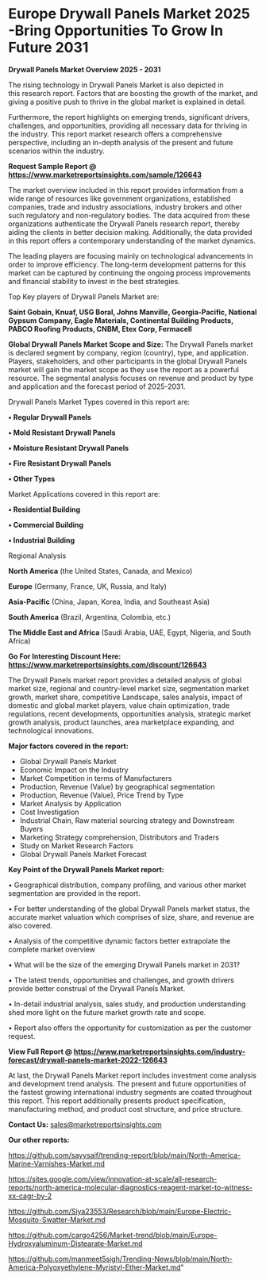  # Europe Drywall Panels Market 2025 -Bring Opportunities To Grow In Future 2031

<Strong> Drywall Panels Market Overview 2025 - 2031</strong>

The rising technology in Drywall Panels Market is also depicted in this research report. Factors that are boosting the growth of the market, and giving a positive push to thrive in the global market is explained in detail.

Furthermore, the report highlights on emerging trends, significant drivers, challenges, and opportunities, providing all necessary data for thriving in the industry. This report market research offers a comprehensive perspective, including an in-depth analysis of the present and future scenarios within the industry.

<strong>Request Sample Report @ <a href=https://www.marketreportsinsights.com/sample/126643>https://www.marketreportsinsights.com/sample/126643</a></strong>

The market overview included in this report provides information from a wide range of resources like government organizations, established companies, trade and industry associations, industry brokers and other such regulatory and non-regulatory bodies. The data acquired from these organizations authenticate the Drywall Panels research report, thereby aiding the clients in better decision making. Additionally, the data provided in this report offers a contemporary understanding of the market dynamics.

The leading players are focusing mainly on technological advancements in order to improve efficiency. The long-term development patterns for this market can be captured by continuing the ongoing process improvements and financial stability to invest in the best strategies.

Top Key players of Drywall Panels Market are:

<strong>Saint Gobain, Knuaf, USG Boral, Johns Manville, Georgia-Pacific, National Gypsum Company, Eagle Materials, Continental Building Products, PABCO Roofing Products, CNBM, Etex Corp, Fermacell</strong>

<strong><b>Global Drywall Panels Market Scope and Size:</b></strong>
The Drywall Panels market is declared segment by company, region (country), type, and application. Players, stakeholders, and other participants in the global Drywall Panels market will gain the market scope as they use the report as a powerful resource. The segmental analysis focuses on revenue and product by type and application and the forecast period of 2025-2031.

Drywall Panels Market Types covered in this report are:

<strong>• Regular Drywall Panels

• Mold Resistant Drywall Panels

• Moisture Resistant Drywall Panels

• Fire Resistant Drywall Panels

• Other Types</strong>

Market Applications covered in this report are:

<strong>• Residential Building

• Commercial Building

• Industrial Building</strong> 

Regional Analysis

<strong>North America</strong> (the United States, Canada, and Mexico)

<strong>Europe</strong> (Germany, France, UK, Russia, and Italy)

<strong>Asia-Pacific</strong> (China, Japan, Korea, India, and Southeast Asia)

<strong>South America</strong> (Brazil, Argentina, Colombia, etc.)

<strong>The Middle East and Africa</strong> (Saudi Arabia, UAE, Egypt, Nigeria, and South Africa)

<strong>Go For Interesting Discount Here: <a href=https://www.marketreportsinsights.com/discount/126643>https://www.marketreportsinsights.com/discount/126643</a></strong>

The Drywall Panels market report provides a detailed analysis of global market size, regional and country-level market size, segmentation market growth, market share, competitive Landscape, sales analysis, impact of domestic and global market players, value chain optimization, trade regulations, recent developments, opportunities analysis, strategic market growth analysis, product launches, area marketplace expanding, and technological innovations.

<strong><b>Major factors covered in the report:</b></strong>
<ul>
  <li>Global Drywall Panels Market </li>
  <li>Economic Impact on the Industry</li>
  <li>Market Competition in terms of Manufacturers</li>
  <li>Production, Revenue (Value) by geographical segmentation</li>
  <li>Production, Revenue (Value), Price Trend by Type</li>
  <li>Market Analysis by Application</li>
  <li>Cost Investigation</li>
  <li>Industrial Chain, Raw material sourcing strategy and Downstream Buyers</li>
  <li>Marketing Strategy comprehension, Distributors and Traders</li>
  <li>Study on Market Research Factors</li>
  <li>Global Drywall Panels Market Forecast</li>
</ul>

<strong><b>Key Point of the Drywall Panels Market report:</b></strong>

• Geographical distribution, company profiling, and various other market segmentation are provided in the report.

• For better understanding of the global Drywall Panels market status, the accurate market valuation which comprises of size, share, and revenue are also covered.

• Analysis of the competitive dynamic factors better extrapolate the complete market overview

• What will be the size of the emerging Drywall Panels market in 2031?

• The latest trends, opportunities and challenges, and growth drivers provide better construal of the Drywall Panels Market.

• In-detail industrial analysis, sales study, and production understanding shed more light on the future market growth rate and scope.

• Report also offers the opportunity for customization as per the customer request.

<strong><b>View Full Report @ <a href=https://www.marketreportsinsights.com/industry-forecast/drywall-panels-market-2022-126643>https://www.marketreportsinsights.com/industry-forecast/drywall-panels-market-2022-126643</a></b></strong>


At last, the Drywall Panels Market report includes investment come analysis and development trend analysis. The present and future opportunities of the fastest growing international industry segments are coated throughout this report. This report additionally presents product specification, manufacturing method, and product cost structure, and price structure.

<strong>Contact Us:</strong>
sales@marketreportsinsights.com

<strong>Our other reports:</strong>

<a href=https://github.com/sayysaif/trending-report/blob/main/North-America-Marine-Varnishes-Market.md>https://github.com/sayysaif/trending-report/blob/main/North-America-Marine-Varnishes-Market.md</a>

<a href=https://sites.google.com/view/innovation-at-scale/all-research-reports/north-america-molecular-diagnostics-reagent-market-to-witness-xx-cagr-by-2>https://sites.google.com/view/innovation-at-scale/all-research-reports/north-america-molecular-diagnostics-reagent-market-to-witness-xx-cagr-by-2</a>

<a href=https://github.com/Siya23553/Research/blob/main/Europe-Electric-Mosquito-Swatter-Market.md>https://github.com/Siya23553/Research/blob/main/Europe-Electric-Mosquito-Swatter-Market.md</a>

<a href=https://github.com/cargo4256/Market-trend/blob/main/Europe-Hydroxyaluminum-Distearate-Market.md>https://github.com/cargo4256/Market-trend/blob/main/Europe-Hydroxyaluminum-Distearate-Market.md</a>

<a href=https://github.com/manmeet5sigh/Trending-News/blob/main/North-America-Polyoxyethylene-Myristyl-Ether-Market.md>https://github.com/manmeet5sigh/Trending-News/blob/main/North-America-Polyoxyethylene-Myristyl-Ether-Market.md</a>"
